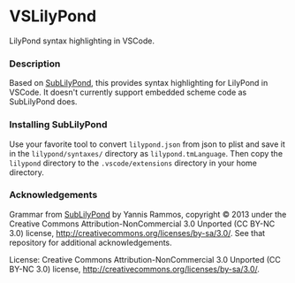 VSLilyPond
===============

LilyPond syntax highlighting in VSCode.

### Description

Based on [SubLilyPond](https://github.com/yrammos/SubLilyPond), this provides syntax highlighting for LilyPond in VSCode. It doesn't currently support embedded scheme code as SubLilyPond does.

### Installing SubLilyPond

Use your favorite tool to convert `lilypond.json` from json to plist and save it in the `lilypond/syntaxes/` directory as `lilypond.tmLanguage`. Then copy the `lilypond` directory to the `.vscode/extensions` directory in your home directory.

### Acknowledgements

Grammar from [SubLilyPond](https://github.com/yrammos/SubLilyPond) by Yannis Rammos, copyright © 2013 under the Creative Commons Attribution-NonCommercial 3.0 Unported (CC BY-NC 3.0) license, <http://creativecommons.org/licenses/by-sa/3.0/>. See that repository for additional acknowledgements. 

License: Creative Commons Attribution-NonCommercial 3.0 Unported (CC BY-NC 3.0) license, <http://creativecommons.org/licenses/by-sa/3.0/>.
